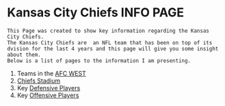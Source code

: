 # Kansas City Chiefs INFO PAGE
    This Page was created to show key information regarding the Kansas City Chiefs.  
    The Kansas City Chiefs are  an NFL team that has been on top of its dvision for the last 4 years and this page will give you some insight about them.
    Below is a list of pages to the information I am presenting.

1. Teams in the [AFC WEST](https://github.com/GGodsey45/MIDTERM/blob/4e50cd8dc747d4ffdb3eeba296073faab61539dc/AFCWEST.md)
2. [Chiefs Stadium](https://github.com/GGodsey45/MIDTERM/blob/4cb99e50433c13df74d0d76bda46e5fab787f764/STADIUM.md)  
3. Key [Defensive Players](https://github.com/GGodsey45/MIDTERM/blob/ce362142cb4dd6191f5d0641fc457d9b882f4846/DEFENSE.md)  
4. Key [Offensive Players](https://github.com/GGodsey45/MIDTERM/blob/173b90e5f31466afd7fdc8e4ddd7a6275c7bc300/OFFENSE.md)
